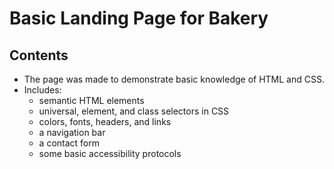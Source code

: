 # Basic Landing Page for Bakery

## Contents

* The page was made to demonstrate basic knowledge of HTML and CSS.
* Includes: 
    - semantic HTML elements
    - universal, element, and class selectors in CSS
    - colors, fonts, headers, and links
    - a navigation bar
    - a contact form
    - some basic accessibility protocols